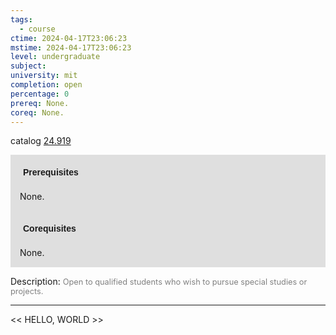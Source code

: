 ```yaml
---
tags:
  - course
ctime: 2024-04-17T23:06:23
mstime: 2024-04-17T23:06:23
level: undergraduate
subject: 
university: mit
completion: open
percentage: 0
prereq: None.
coreq: None.
---
```


catalog [24.919](http://student.mit.edu/catalog/m24b.html#24.919)

<span style="display: block; padding: 15px; background-color: rgb(100, 100, 100, 0.2);"><font id="m_prereq2799_0" style="display: block; font-family: Arial, sans-serif; font-weight: bold; padding: 5px">Prerequisites</font><br><span id="prereq2799_0">None.</span></span>
<span style="display: block; padding: 15px; background-color: rgb(100, 100, 100, 0.2);"><font id="m_coreq2799_0" style="display: block; font-family: Arial, sans-serif; font-weight: bold; padding: 5px">Corequisites</font><br><span id="coreq2799_0">None.</span></span>

<font style="">Description:</font>
<font style="color: grey; font-size: 0.8rem;">Open to qualified students who wish to pursue special studies or projects.</font>



---

<< HELLO, WORLD >>

